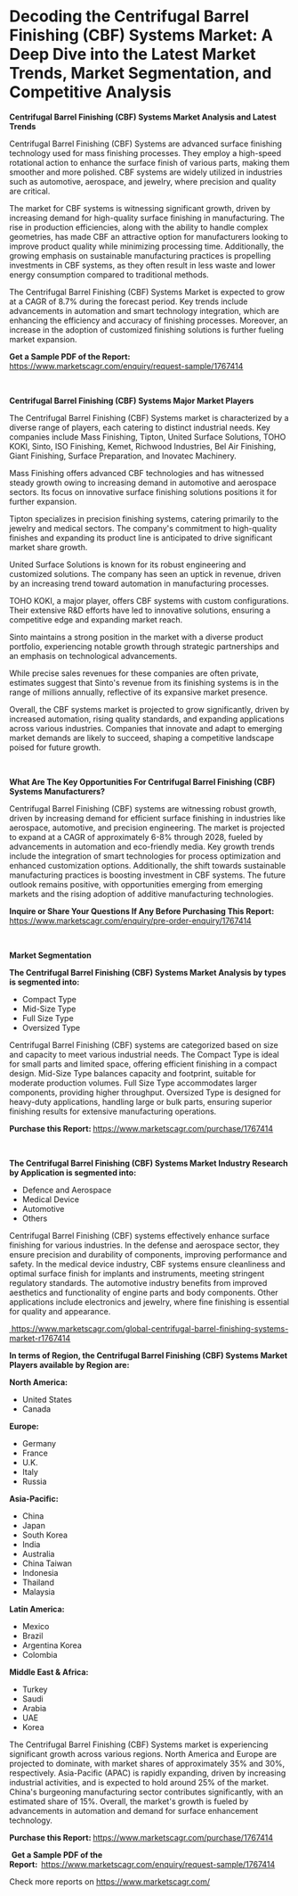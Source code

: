 <p><h1>Decoding the Centrifugal Barrel Finishing (CBF) Systems Market: A Deep Dive into the Latest Market Trends, Market Segmentation, and Competitive Analysis</h1></p><p><strong>Centrifugal Barrel Finishing (CBF) Systems Market Analysis and Latest Trends</strong></p>
<p><p>Centrifugal Barrel Finishing (CBF) Systems are advanced surface finishing technology used for mass finishing processes. They employ a high-speed rotational action to enhance the surface finish of various parts, making them smoother and more polished. CBF systems are widely utilized in industries such as automotive, aerospace, and jewelry, where precision and quality are critical.</p><p>The market for CBF systems is witnessing significant growth, driven by increasing demand for high-quality surface finishing in manufacturing. The rise in production efficiencies, along with the ability to handle complex geometries, has made CBF an attractive option for manufacturers looking to improve product quality while minimizing processing time. Additionally, the growing emphasis on sustainable manufacturing practices is propelling investments in CBF systems, as they often result in less waste and lower energy consumption compared to traditional methods.</p><p>The Centrifugal Barrel Finishing (CBF) Systems Market is expected to grow at a CAGR of 8.7% during the forecast period. Key trends include advancements in automation and smart technology integration, which are enhancing the efficiency and accuracy of finishing processes. Moreover, an increase in the adoption of customized finishing solutions is further fueling market expansion.</p></p>
<p><strong>Get a Sample PDF of the Report:&nbsp;</strong> <a href="https://www.marketscagr.com/enquiry/request-sample/1767414?utm_campaign=1932&utm_medium=2&utm_source=Github&utm_content=ia&utm_term=27022025&utm_id=centrifugal-barrel-finishing-cbf-systems">https://www.marketscagr.com/enquiry/request-sample/1767414</a></p>
<p>&nbsp;</p>
<p><strong>Centrifugal Barrel Finishing (CBF) Systems Major Market Players</strong></p>
<p><p>The Centrifugal Barrel Finishing (CBF) Systems market is characterized by a diverse range of players, each catering to distinct industrial needs. Key companies include Mass Finishing, Tipton, United Surface Solutions, TOHO KOKI, Sinto, ISO Finishing, Kemet, Richwood Industries, Bel Air Finishing, Giant Finishing, Surface Preparation, and Inovatec Machinery.</p><p>Mass Finishing offers advanced CBF technologies and has witnessed steady growth owing to increasing demand in automotive and aerospace sectors. Its focus on innovative surface finishing solutions positions it for further expansion.</p><p>Tipton specializes in precision finishing systems, catering primarily to the jewelry and medical sectors. The company's commitment to high-quality finishes and expanding its product line is anticipated to drive significant market share growth.</p><p>United Surface Solutions is known for its robust engineering and customized solutions. The company has seen an uptick in revenue, driven by an increasing trend toward automation in manufacturing processes.</p><p>TOHO KOKI, a major player, offers CBF systems with custom configurations. Their extensive R&D efforts have led to innovative solutions, ensuring a competitive edge and expanding market reach.</p><p>Sinto maintains a strong position in the market with a diverse product portfolio, experiencing notable growth through strategic partnerships and an emphasis on technological advancements.</p><p>While precise sales revenues for these companies are often private, estimates suggest that Sinto's revenue from its finishing systems is in the range of millions annually, reflective of its expansive market presence.</p><p>Overall, the CBF systems market is projected to grow significantly, driven by increased automation, rising quality standards, and expanding applications across various industries. Companies that innovate and adapt to emerging market demands are likely to succeed, shaping a competitive landscape poised for future growth.</p></p>
<p>&nbsp;</p>
<p><strong>What Are The Key Opportunities For Centrifugal Barrel Finishing (CBF) Systems Manufacturers?</strong></p>
<p><p>Centrifugal Barrel Finishing (CBF) systems are witnessing robust growth, driven by increasing demand for efficient surface finishing in industries like aerospace, automotive, and precision engineering. The market is projected to expand at a CAGR of approximately 6-8% through 2028, fueled by advancements in automation and eco-friendly media. Key growth trends include the integration of smart technologies for process optimization and enhanced customization options. Additionally, the shift towards sustainable manufacturing practices is boosting investment in CBF systems. The future outlook remains positive, with opportunities emerging from emerging markets and the rising adoption of additive manufacturing technologies.</p></p>
<p><strong>Inquire or Share Your Questions If Any Before Purchasing This Report:</strong> <a href="https://www.marketscagr.com/enquiry/pre-order-enquiry/1767414?utm_campaign=1932&utm_medium=2&utm_source=Github&utm_content=ia&utm_term=27022025&utm_id=centrifugal-barrel-finishing-cbf-systems">https://www.marketscagr.com/enquiry/pre-order-enquiry/1767414</a></p>
<p>&nbsp;</p>
<p><strong>Market Segmentation</strong></p>
<p><strong>The Centrifugal Barrel Finishing (CBF) Systems Market Analysis by types is segmented into:</strong></p>
<p><ul><li>Compact Type</li><li>Mid-Size Type</li><li>Full Size Type</li><li>Oversized Type</li></ul></p>
<p><p>Centrifugal Barrel Finishing (CBF) systems are categorized based on size and capacity to meet various industrial needs. The Compact Type is ideal for small parts and limited space, offering efficient finishing in a compact design. Mid-Size Type balances capacity and footprint, suitable for moderate production volumes. Full Size Type accommodates larger components, providing higher throughput. Oversized Type is designed for heavy-duty applications, handling large or bulk parts, ensuring superior finishing results for extensive manufacturing operations.</p></p>
<p><strong>Purchase this Report:&nbsp;</strong><a href="https://www.marketscagr.com/purchase/1767414?utm_campaign=1932&utm_medium=2&utm_source=Github&utm_content=ia&utm_term=27022025&utm_id=centrifugal-barrel-finishing-cbf-systems">https://www.marketscagr.com/purchase/1767414</a></p>
<p>&nbsp;</p>
<p><strong>The Centrifugal Barrel Finishing (CBF) Systems Market Industry Research by Application is segmented into:</strong></p>
<p><ul><li>Defence and Aerospace</li><li>Medical Device</li><li>Automotive</li><li>Others</li></ul></p>
<p><p>Centrifugal Barrel Finishing (CBF) systems effectively enhance surface finishing for various industries. In the defense and aerospace sector, they ensure precision and durability of components, improving performance and safety. In the medical device industry, CBF systems ensure cleanliness and optimal surface finish for implants and instruments, meeting stringent regulatory standards. The automotive industry benefits from improved aesthetics and functionality of engine parts and body components. Other applications include electronics and jewelry, where fine finishing is essential for quality and appearance.</p></p>
<p><a href="https://www.marketscagr.com/global-centrifugal-barrel-finishing-systems-market-r1767414?utm_campaign=1932&utm_medium=2&utm_source=Github&utm_content=ia&utm_term=27022025&utm_id=centrifugal-barrel-finishing-cbf-systems">&nbsp;https://www.marketscagr.com/global-centrifugal-barrel-finishing-systems-market-r1767414</a></p>
<p><strong>In terms of Region, the Centrifugal Barrel Finishing (CBF) Systems Market Players available by Region are:</strong></p>
<p>
    <p> <strong> North America: </strong>
        <ul>
            <li>United States</li>
            <li>Canada</li>
        </ul>
        </p> 
    <p> <strong> Europe: </strong>
        <ul>
            <li>Germany</li>
            <li>France</li>
            <li>U.K.</li>
            <li>Italy</li>
            <li>Russia</li>
        </ul>
        </p> 
    <p> <strong> Asia-Pacific: </strong>
        <ul>
            <li>China</li>
            <li>Japan</li>
            <li>South Korea</li>
            <li>India</li>
            <li>Australia</li>
            <li>China Taiwan</li>
            <li>Indonesia</li>
            <li>Thailand</li>
            <li>Malaysia</li>
        </ul>
        </p> 
    <p> <strong> Latin America: </strong>
        <ul>
            <li>Mexico</li>
            <li>Brazil</li>
            <li>Argentina Korea</li>
            <li>Colombia</li>
        </ul>
        </p> 
    <p> <strong> Middle East & Africa: </strong>
        <ul>
            <li>Turkey</li>
            <li>Saudi</li>
            <li>Arabia</li>
            <li>UAE</li>
            <li>Korea</li>
        </ul>
    </p>
    </p>
<p><p>The Centrifugal Barrel Finishing (CBF) Systems market is experiencing significant growth across various regions. North America and Europe are projected to dominate, with market shares of approximately 35% and 30%, respectively. Asia-Pacific (APAC) is rapidly expanding, driven by increasing industrial activities, and is expected to hold around 25% of the market. China's burgeoning manufacturing sector contributes significantly, with an estimated share of 15%. Overall, the market's growth is fueled by advancements in automation and demand for surface enhancement technology.</p></p>
<p><strong>Purchase this Report: </strong><a href="https://www.marketscagr.com/purchase/1767414?utm_campaign=1932&utm_medium=2&utm_source=Github&utm_content=ia&utm_term=27022025&utm_id=centrifugal-barrel-finishing-cbf-systems">https://www.marketscagr.com/purchase/1767414</a></p>
<p>&nbsp;<strong>Get a Sample PDF of the Report:&nbsp;&nbsp;</strong><a href="https://www.marketscagr.com/enquiry/request-sample/1767414?utm_campaign=1932&utm_medium=2&utm_source=Github&utm_content=ia&utm_term=27022025&utm_id=centrifugal-barrel-finishing-cbf-systems">https://www.marketscagr.com/enquiry/request-sample/1767414</a></p>
<p><strong></strong></p>
<p>Check more reports on <a href="https://www.marketscagr.com/?utm_campaign=1932&utm_medium=2&utm_source=Github&utm_content=ia&utm_term=27022025&utm_id=centrifugal-barrel-finishing-cbf-systems">https://www.marketscagr.com/</a></p>